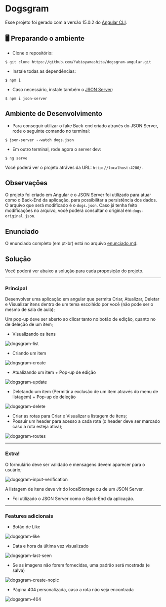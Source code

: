 # Dogsgram

Esse projeto foi gerado com a versão 15.0.2 do [Angular CLI](https://github.com/angular/angular-cli).

## 🖥️ Preparando o ambiente

- Clone o repositório:

```
$ git clone https://github.com/fabioyamashita/dogsgram-angular.git
```

- Instale todas as dependências:

```
$ npm i
```

- Caso necessário, instale também o [JSON Server](https://www.npmjs.com/package/json-server):

```
$ npm i json-server
```

## Ambiente de Desenvolvimento

- Para conseguir utilizar o fake Back-end criado através do JSON Server, rode o seguinte comando no terminal:

```
$ json-server --watch dogs.json
```

- Em outro terminal, rode agora o server dev:

```
$ ng serve
```

Você poderá ver o projeto atráves da URL: `http://localhost:4200/`.

## Observações

O projeto foi criado em Angular e o JSON Server foi utilizado para atuar como o Back-End da aplicação, para possibilitar a persistência dos dados. O arquivo que será modificado é o `dogs.json`. Caso já tenha feito modificações no arquivo, você poderá consultar o original em `dogs-original.json`.

## Enunciado

O enunciado completo (em pt-br) está no arquivo [enunciado.md](https://github.com/fabioyamashita/dogsgram-angular/blob/main/enunciado.md).

## Solução

Você poderá ver abaixo a solução para cada proposição do projeto.

<hr>

### Principal

Desenvolver uma aplicação em angular que permita Criar, Atualizar, Deletar e Visualizar itens dentro de um tema escolhido por você (não pode ser o mesmo de sala de aula);

Um pop-up deve ser aberto ao clicar tanto no botão de edição, quanto no de deleção de um item;

- Visualizando os itens  
  
![dogsgram-list](https://user-images.githubusercontent.com/98363297/207473989-6df11c6e-909d-45a9-99f1-d2e6ca8ec8fa.gif)

- Criando um item  

![dogsgram-create](https://user-images.githubusercontent.com/98363297/207473998-1f1e1a4a-f8bd-4f25-8ad5-053817a99ce7.gif)

- Atualizando um item + Pop-up de edição  

![dogsgram-update](https://user-images.githubusercontent.com/98363297/207474777-85ee8a04-77b7-4cae-b44b-7d06207efa40.gif)

- Deletando um item (Permitir a exclusão de um item através do menu de listagem) + Pop-up de deleção  

![dogsgram-delete](https://user-images.githubusercontent.com/98363297/207474793-42c5ecc5-0d51-4034-bb95-83dab9dd5189.gif)

- Criar as rotas para Criar e Visualizar a listagem de itens;
- Possuir um header para acesso a cada rota (o header deve ser marcado caso a rota esteja ativa);  

![dogsgram-routes](https://user-images.githubusercontent.com/98363297/207476238-4991fd34-b420-484d-a905-f287956d6b5e.gif)

<hr>

### Extra!

O formulário deve ser validado e mensagens devem aparecer para o usuário;  

![dogsgram-input-verification](https://user-images.githubusercontent.com/98363297/207476526-509c85dc-5319-4d15-b41e-4950e5643c1d.gif)

A listagem de itens deve vir do localStorage ou de um JSON Server.
- Foi utilizado o JSON Server como o Back-End da aplicação.

<hr>

### Features adicionais
- Botão de Like  

![dogsgram-like](https://user-images.githubusercontent.com/98363297/207476623-d17b42e1-da0d-4410-8f41-122e9fa850fe.gif)

- Data e hora da última vez visualizado  

![dogsgram-last-seen](https://user-images.githubusercontent.com/98363297/207476658-f10ef347-05b2-4f93-b8e9-66bd671593d8.gif)

- Se as imagens não forem fornecidas, uma padrão será mostrada (e salva)  

![dogsgram-create-nopic](https://user-images.githubusercontent.com/98363297/207476673-71e475af-8497-4597-8b0c-52a344d7b753.gif)

- Página 404 personalizada, caso a rota não seja encontrada  

![dogsgram-404](https://user-images.githubusercontent.com/98363297/207477758-1891f647-2c17-44b2-9921-da77aace5e76.gif)

